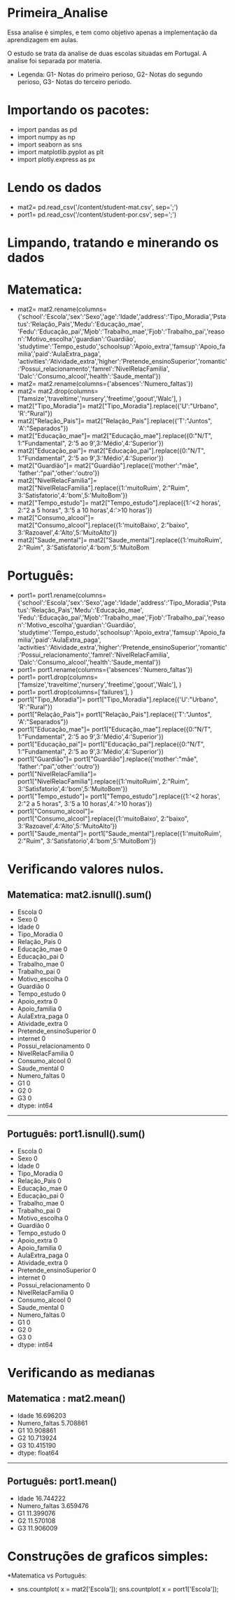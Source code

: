 # Primeira_Analise
Essa analise é simples, e tem como objetivo apenas a implementação da aprendizagem em aulas.

O estudo se trata da analise de duas escolas situadas em Portugal. A analise foi separada por materia.
* Legenda: G1- Notas do primeiro perioso, G2- Notas do segundo perioso, G3- Notas do terceiro periodo. 

# Importando os pacotes:
* import pandas as pd
* import numpy as np
* import seaborn as sns
* import matplotlib.pyplot as plt
* import plotly.express as px


# Lendo os dados
* mat2= pd.read_csv('/content/student-mat.csv', sep=';')
* port1= pd.read_csv('/content/student-por.csv', sep=';')

# Limpando, tratando e minerando os dados
# Matematica: 
* mat2= mat2.rename(columns={'school':'Escola','sex':'Sexo','age':'Idade','address':'Tipo_Moradia','Pstatus':'Relação_Pais','Medu':'Educação_mae',
                          'Fedu':'Educação_pai','Mjob':'Trabalho_mae','Fjob':'Trabalho_pai','reason':'Motivo_escolha','guardian':'Guardião',
                          'studytime':'Tempo_estudo','schoolsup':'Apoio_extra','famsup':'Apoio_familia','paid':'AulaExtra_paga',
                          'activities':'Atividade_extra','higher':'Pretende_ensinoSuperior','romantic':'Possui_relacionamento','famrel':'NivelRelacFamilia',	
                          'Dalc':'Consumo_alcool','health':'Saude_mental'})
* mat2= mat2.rename(columns={'absences':'Numero_faltas'})
* mat2= mat2.drop(columns=['famsize','traveltime','nursery','freetime','goout','Walc'], )
* mat2["Tipo_Moradia"]= mat2["Tipo_Moradia"].replace({'U':"Urbano", 'R':"Rural"})
* mat2["Relação_Pais"]= mat2["Relação_Pais"].replace({'T':"Juntos", 'A':"Separados"})
* mat2["Educação_mae"]= mat2["Educação_mae"].replace({0:"N/T", 1:"Fundamental", 2:'5 ao 9',3:'Médio',4:'Superior'})
* mat2["Educação_pai"]= mat2["Educação_pai"].replace({0:"N/T", 1:"Fundamental", 2:'5 ao 9',3:'Médio',4:'Superior'})
* mat2["Guardião"]= mat2["Guardião"].replace({'mother':"mãe", 'father':"pai",'other':'outro'})
* mat2["NivelRelacFamilia"]= mat2["NivelRelacFamilia"].replace({1:'muitoRuim', 2:"Ruim", 3:'Satisfatorio',4:'bom',5:'MuitoBom'})
* mat2["Tempo_estudo"]= mat2["Tempo_estudo"].replace({1:'<2 horas', 2:"2 a 5 horas", 3:'5 a 10 horas',4:'>10 horas'})
* mat2["Consumo_alcool"]= mat2["Consumo_alcool"].replace({1:'muitoBaixo', 2:"baixo", 3:'Razoavel',4:'Alto',5:'MuitoAlto'})
* mat2["Saude_mental"]= mat2["Saude_mental"].replace({1:'muitoRuim', 2:"Ruim", 3:'Satisfatorio',4:'bom',5:'MuitoBom

# Português: 
* port1= port1.rename(columns={'school':'Escola','sex':'Sexo','age':'Idade','address':'Tipo_Moradia','Pstatus':'Relação_Pais','Medu':'Educação_mae',
                          'Fedu':'Educação_pai','Mjob':'Trabalho_mae','Fjob':'Trabalho_pai','reason':'Motivo_escolha','guardian':'Guardião',
                          'studytime':'Tempo_estudo','schoolsup':'Apoio_extra','famsup':'Apoio_familia','paid':'AulaExtra_paga',
                          'activities':'Atividade_extra','higher':'Pretende_ensinoSuperior','romantic':'Possui_relacionamento','famrel':'NivelRelacFamilia',	
                          'Dalc':'Consumo_alcool','health':'Saude_mental'})
* port1= port1.rename(columns={'absences':'Numero_faltas'})
* port1= port1.drop(columns=['famsize','traveltime','nursery','freetime','goout','Walc'], )
* port1= port1.drop(columns=['failures'], )
* port1["Tipo_Moradia"]= port1["Tipo_Moradia"].replace({'U':"Urbano", 'R':"Rural"})
* port1["Relação_Pais"]= port1["Relação_Pais"].replace({'T':"Juntos", 'A':"Separados"})
* port1["Educação_mae"]= port1["Educação_mae"].replace({0:"N/T", 1:"Fundamental", 2:'5 ao 9',3:'Médio',4:'Superior'})
* port1["Educação_pai"]= port1["Educação_pai"].replace({0:"N/T", 1:"Fundamental", 2:'5 ao 9',3:'Médio',4:'Superior'})
* port1["Guardião"]= port1["Guardião"].replace({'mother':"mãe", 'father':"pai",'other':'outro'})
* port1["NivelRelacFamilia"]= port1["NivelRelacFamilia"].replace({1:'muitoRuim', 2:"Ruim", 3:'Satisfatorio',4:'bom',5:'MuitoBom'})
* port1["Tempo_estudo"]= port1["Tempo_estudo"].replace({1:'<2 horas', 2:"2 a 5 horas", 3:'5 a 10 horas',4:'>10 horas'})
* port1["Consumo_alcool"]= port1["Consumo_alcool"].replace({1:'muitoBaixo', 2:"baixo", 3:'Razoavel',4:'Alto',5:'MuitoAlto'})
* port1["Saude_mental"]= port1["Saude_mental"].replace({1:'muitoRuim', 2:"Ruim", 3:'Satisfatorio',4:'bom',5:'MuitoBom'})


# Verificando valores nulos.
Matematica: mat2.isnull().sum()
------------------------------------
* Escola                     0
* Sexo                       0
* Idade                      0
* Tipo_Moradia               0
* Relação_Pais               0
* Educação_mae               0
* Educação_pai               0
* Trabalho_mae               0
* Trabalho_pai               0
* Motivo_escolha             0
* Guardião                   0
* Tempo_estudo               0
* Apoio_extra                0
* Apoio_familia              0
* AulaExtra_paga             0
* Atividade_extra            0
* Pretende_ensinoSuperior    0
* internet                   0
* Possui_relacionamento      0
* NivelRelacFamilia          0
* Consumo_alcool             0
* Saude_mental               0
* Numero_faltas              0
* G1                         0
* G2                         0
* G3                         0
* dtype: int64
-----------------------------------



Português: port1.isnull().sum()
-----------------------------------

* Escola                     0
* Sexo                       0
* Idade                      0
* Tipo_Moradia               0
* Relação_Pais               0
* Educação_mae               0
* Educação_pai               0
* Trabalho_mae               0
* Trabalho_pai               0
* Motivo_escolha             0
* Guardião                   0
* Tempo_estudo               0
* Apoio_extra                0
* Apoio_familia              0
* AulaExtra_paga             0
* Atividade_extra            0
* Pretende_ensinoSuperior    0
* internet                   0
* Possui_relacionamento      0
* NivelRelacFamilia          0
* Consumo_alcool             0
* Saude_mental               0
* Numero_faltas              0
* G1                         0
* G2                         0
* G3                         0
* dtype: int64


# Verificando as medianas 

Matematica : mat2.mean()
--------------------------------
* Idade            16.696203
* Numero_faltas     5.708861
* G1               10.908861
* G2               10.713924
* G3               10.415190
* dtype: float64
--------------------------------

Português: port1.mean()
-------------------------------
* Idade            16.744222
* Numero_faltas     3.659476
* G1               11.399076
* G2               11.570108
* G3               11.906009

# Construções de graficos simples:
*Matematica vs Português: 
* sns.countplot( x = mat2['Escola']); sns.countplot( x = port1['Escola']);



